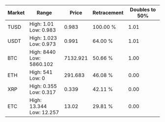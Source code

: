 | Market | Range | Price| Retracement | Doubles to 50% |
| --- | --- | --- | --- | --- |
| TUSD | High: 1.01<br />Low: 0.983 | 0.983 | 100.00 % | 1.01 |
| USDT | High: 1.023<br />Low: 0.973 | 0.991 | 64.00 % | 1.01 |
| BTC | High: 8440<br />Low: 5860.102 | 7132.921 | 50.66 % | 1.00 |
| ETH | High: 541<br />Low: 0 | 291.683 | 46.08 % | 0.00 |
| XRP | High: 0.355<br />Low: 0.317 | 0.339 | 42.11 % | 0.00 |
| ETC | High: 13.344<br />Low: 12.257 | 13.02 | 29.81 % | 0.00 |
